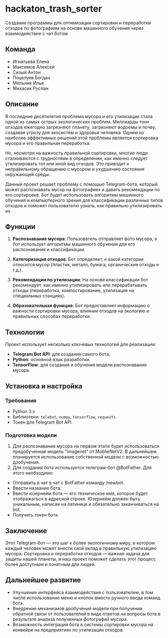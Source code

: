 # hackaton_trash_sorter
Создание программы для оптимизации сортировки и переработки отходов по фотографиям на основе машинного обучения через взаимодействие с чат ботом

## Команда

- Игнатьева Елена
- Максимов Алексей
- Сизый Антон
- Поцелуев Богдан
- Мельник Илья
- Михасик Руслан

## Описание

В последние десятилетия проблема мусора и его утилизации стала одной из самых острых экологических проблем. Миллиарды тонн отходов ежегодно загрязняют планету, загрязняют водоемы и почву, создавая угрозу для экосистем и здоровья человека. Одним из наиболее эффективных решений этой проблемы является сортировка мусора и его правильная переработка.

Но, несмотря на важность правильной сортировки, многие люди сталкиваются с трудностями в определении, как именно следует утилизировать тот или иной вид отходов. Это приводит к неправильному обращению с мусором и ухудшению состояния окружающей среды.

Данный проект решает проблему с помощью Telegram-бота, который может распознавать мусор на фотографиях и давать рекомендации по его сортировке. Бот будет использовать алгоритмы машинного обучения и компьютерного зрения для классификации различных типов отходов и поможет пользователю узнать, как правильно утилизировать их.

## Функции

1. **Распознавание мусора**: Пользователь отправляет фото мусора, а бот использует алгоритмы машинного обучения для его распознавания и классификации.
   
2. **Категоризация отходов**: Бот определяет, к какой категории относится мусор (пластик, металл, бумага, органические отходы и т.д.).

3. **Рекомендации по утилизации**: На основе классификации бот рекомендует, как именно утилизировать или перерабатывать отходы (переработка, компостирование, утилизация на специальных станциях).

4. **Образовательная функция**: Бот предоставляет информацию о важности сортировки мусора, влиянии отходов на экологию и правильных способах переработки.

## Технологии

Проект использует несколько ключевых технологий для реализации:

- **Telegram Bot API**: для создания самого бота.
- **Python**: основной язык разработки.
- **TensorFlow**: для создания и обучения модели распознавания мусора.

## Установка и настройка

### Требования

- Python 3.x
- Библиотеки: `telebot`, `numpy`, `tensorflow`, `requests`
- Токен для Telegram Bot API.

### Подготовка модели

1. Для распознавания мусора на первом этапе будет использоваться предобученная модель "imagenet" от MoblieNetV2. В дальнейшем планируется использование собственной модели с возможностью дообучения.
2. Для создания бота используется телеграм-бот @BotFather. Для этого необходимо:
- Отправить в чат в чат с BotFather команду /newbot.
- Ввести название бота.
- Ввести юзернейм бота — его техническое имя, которое будет отображаться в адресной строке. Юзернейм должен быть уникальным, написан на латинице и обязательно заканчиваться на bot.
- Получить токен бота.

## Заключение

Этот Telegram-бот — это шаг к более экологичному миру, в котором каждый человек может внести свой вклад в правильную утилизацию мусора. Сортировка и переработка отходов — важная задача для защиты нашей планеты, и наш проект поможет сделать этот процесс более доступным и понятным для людей.

## Дальнейшее развитие

- Улучшение интерфейса взаимодействия с пользователем, в том числе использование меню и кнопок вместо ручного ввода команд бота.
- Внедрение механизмов дообучения модели при получении обратной связи от пользователей в виде ответов на вопросы бота в результате анализа полученных фотографий мусора.
- Возможность интеграция бота в системы сортировки мусора на конвейре на предприятиях по утилизации отходов. 



